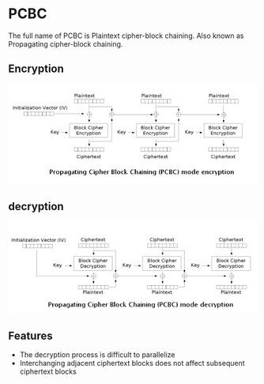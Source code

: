 # PCBC



The full name of PCBC is Plaintext cipher-block chaining. Also known as Propagating cipher-block chaining.


## Encryption


![](./figure/pcbc_encryption.png)



## decryption


![](./figure/pcbc_decryption.png)



## Features


- The decryption process is difficult to parallelize
- Interchanging adjacent ciphertext blocks does not affect subsequent ciphertext blocks